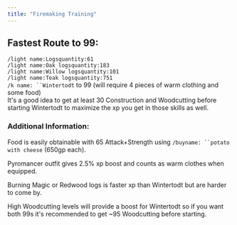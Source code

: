 ```yaml
---
title: "Firemaking Training"
---
```


## Fastest Route to 99:

`/light name:Logsquantity:61`\
`/light name:Oak logsquantity:183`\
`/light name:Willow logsquantity:101`\
`/light name:Teak logsquantity:751`\
`/k name: ``Wintertodt` to 99 (will require 4 pieces of warm clothing and some food)\
It's a good idea to get at least 30 Construction and Woodcutting before starting Wintertodt to maximize the xp you get in those skills as well.

### Additional Information:

Food is easily obtainable with 65 Attack+Strength using `/buyname: ``potato with cheese` (650gp each).

Pyromancer outfit gives 2.5% xp boost and counts as warm clothes when equipped.

Burning Magic or Redwood logs is faster xp than Wintertodt but are harder to come by.

High Woodcutting levels will provide a boost for Wintertodt so if you want both 99s it's recommended to get \~95 Woodcutting before starting.
